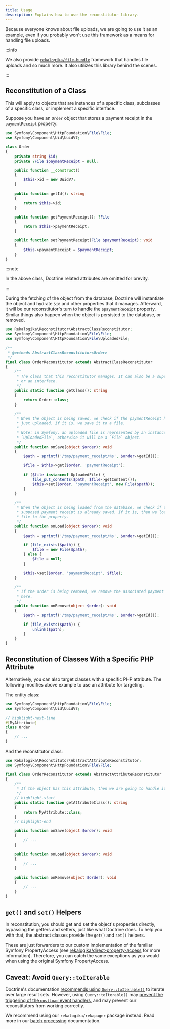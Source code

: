 ```yaml
---
title: Usage
description: Explains how to use the reconstitutor library.
---
```


Because everyone knows about file uploads, we are going to use it as an
example, even if you probably won't use this framework as a means for handling
file uploads.

:::info

We also provide [`rekalogika/file-bundle`](../file-bundle) framework that
handles file uploads and so much more. It also utilizes this library behind the
scenes.

:::

## Reconstitution of a Class

This will apply to objects that are instances of a specific class, subclasses
of a specific class, or implement a specific interface.

Suppose you have an `Order` object that stores a payment receipt in the
`paymentReceipt` property:

```php
use Symfony\Component\HttpFoundation\File\File;
use Symfony\Component\Uid\UuidV7;

class Order
{
    private string $id;
    private ?File $paymentReceipt = null;

    public function __construct()
    {
        $this->id = new UuidV7;
    }

    public function getId(): string
    {
        return $this->id;
    }

    public function getPaymentReceipt(): ?File
    {
        return $this->paymentReceipt;
    }

    public function setPaymentReceipt(File $paymentReceipt): void
    {
        $this->paymentReceipt = $paymentReceipt;
    }
}
```

:::note

In the above class, Doctrine related attributes are omitted for brevity.

:::

During the fetching of the object from the database, Doctrine will instantiate
the object and hydrate `$id` and other properties that it manages. Afterward, it
will be our reconstitutor's turn to handle the `$paymentReceipt` property.
Similar things also happen when the object is persisted to the database, or
removed.

```php
use Rekalogika\Reconstitutor\AbstractClassReconstitutor;
use Symfony\Component\HttpFoundation\File\File;
use Symfony\Component\HttpFoundation\File\UploadedFile;

/**
 * @extends AbstractClassReconstitutor<Order>
 */
final class OrderReconstitutor extends AbstractClassReconstitutor
{
    /**
     * The class that this reconstitutor manages. It can also be a super class
     * or an interface.
     */
    public static function getClass(): string
    {
        return Order::class;
    }

    /**
     * When the object is being saved, we check if the paymentReceipt has been
     * just uploaded. If it is, we save it to a file.
     * 
     * Note: in Symfony, an uploaded file is represented by an instance of
     * `UploadedFile`, otherwise it will be a `File` object.
     */
    public function onSave(object $order): void
    {
        $path = sprintf('/tmp/payment_receipt/%s', $order->getId());

        $file = $this->get($order, 'paymentReceipt');

        if ($file instanceof UploadedFile) {
            file_put_contents($path, $file->getContent());
            $this->set($order, 'paymentReceipt', new File($path));
        }
    }

    /**
     * When the object is being loaded from the database, we check if the
     * supposed payment receipt is already saved. If it is, then we load the
     * file to the property.
     */
    public function onLoad(object $order): void
    {
        $path = sprintf('/tmp/payment_receipt/%s', $order->getId());

        if (file_exists($path)) {
            $file = new File($path);
        } else {
            $file = null;
        }

        $this->set($order, 'paymentReceipt', $file);
    }

    /**
     * If the order is being removed, we remove the associated payment receipt
     * here.
     */
    public function onRemove(object $order): void
    {
        $path = sprintf('/tmp/payment_receipt/%s', $order->getId());

        if (file_exists($path)) {
            unlink($path);
        }
    }
}
```

## Reconstitution of Classes With a Specific PHP Attribute

Alternatively, you can also target classes with a specific PHP attribute. The
following modifies above example to use an attribute for targeting.

The entity class:

```php
use Symfony\Component\HttpFoundation\File\File;
use Symfony\Component\Uid\UuidV7;

// highlight-next-line
#[MyAttribute]
class Order
{
    // ...
}
```

And the reconstitutor class:

```php
use Rekalogika\Reconstitutor\AbstractAttributeReconstitutor;
use Symfony\Component\HttpFoundation\File\File;

final class OrderReconstitutor extends AbstractAttributeReconstitutor
{
    /**
     * If the object has this attribute, then we are going to handle it.
     */
    // highlight-start
    public static function getAttributeClass(): string
    {
        return MyAttribute::class;
    }
    // highlight-end

    public function onSave(object $order): void
    {
        // ...
    }

    public function onLoad(object $order): void
    {
        // ...
    }

    public function onRemove(object $order): void
    {
        // ...
    }
}
```

## `get()` and `set()` Helpers

In reconstitution, you should get and set the object's properties directly,
bypassing the getters and setters, just like what Doctrine does. To help you
with that, the abstract classes provide the `get()` and `set()` helpers.

These are just forwarders to our custom implementation of the familiar Symfony
PropertyAccess (see [rekalogika/direct-property-access](../direct-property-access)
for more information). Therefore, you can catch the same exceptions as you would
when using the original Symfony PropertyAccess.

## Caveat: Avoid `Query::toIterable`

Doctrine's documentation [recommends using
`Query::toIterable()`](https://www.doctrine-project.org/projects/doctrine-orm/en/latest/reference/batch-processing.html#iterating-results)
to iterate over large result sets. However, using `Query::toIterable()` may
[prevent the triggering of the `postLoad` event
handlers](https://www.doctrine-project.org/projects/doctrine-orm/en/latest/reference/events.html#postload),
and may prevent our reconstitutors from working correctly.

We recommend using our `rekalogika/rekapager` package instead. Read more in our
[batch processing](/rekapager/batch-processing) documentation.